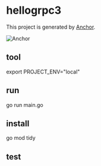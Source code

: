 # hellogrpc3

This project is generated by [Anchor](https://gitlab.com/makeblock-common/anchor).

![Anchor](https://gitlab.com/uploads/-/system/project/avatar/13106529/logo.png?width=300)

## tool

export PROJECT_ENV="local"

## run

go run main.go

## install

go mod tidy

## test
